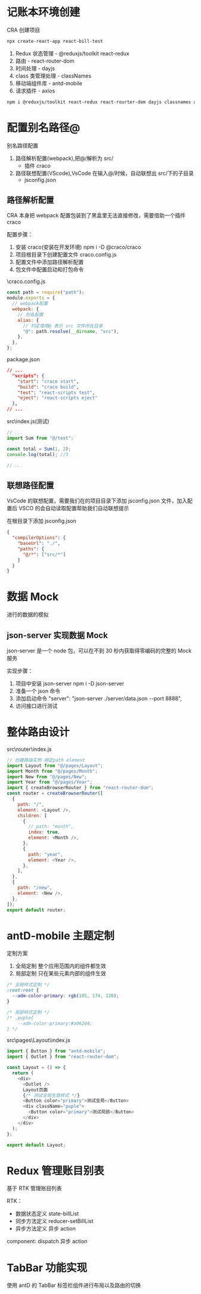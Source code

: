 # 记账本环境创建

CRA 创建项目

```bash
npx create-react-app react-bill-test
```

1. Redux 状态管理 - @reduxjs/toolkit react-redux
2. 路由 - react-router-dom
3. 时间处理 - dayjs
4. class 类管理处理 - classNames
5. 移动端组件库 - antd-mobile
6. 请求插件 - axios

```bash
npm i @reduxjs/toolkit react-redux react-rourter-dom dayjs classnames antd-mobile axios
```

# 配置别名路径@

别名路径配置

1. 路径解析配置(webpack),把@/解析为 src/
   - 插件 craco
2. 路径联想配置(VScode),VsCode 在输入@/时候，自动联想出 src/下的子目录
   - jsconfig.json

## 路径解析配置

CRA 本身把 webpack 配置包装到了黑盒里无法直接修改，需要借助一个插件 craco

配置步骤：

1. 安装 craco(安装在开发环境)
   npm i -D @craco/craco
2. 项目根目录下创建配置文件
   craco.config.js
3. 配置文件中添加路径解析配置
4. 包文件中配置启动和打包命令

\craco.config.js

```js
const path = require("path");
module.exports = {
  // webpack配置
  webpack: {
    // 别名配置
    alias: {
      // 约定使用@ 表示 src 文件所在目录
      "@": path.resolve(__dirname, "src"),
    },
  },
};
```

package.json

```json
// ...
  "scripts": {
    "start": "craco start",
    "build": "craco build",
    "test": "react-scripts test",
    "eject": "react-scripts eject"
  },
// ...
```

src\index.js(测试)

```js
// ...
import Sum from "@/test";

const total = Sum(1, 2);
console.log(total); //3

// ...
```

## 联想路径配置

VsCode 的联想配置，需要我们在的项目目录下添加 jsconfig.json 文件，加入配置后 VSCO 的会自动读取配置帮助我们自动联想提示

在根目录下添加 jsconfig.json

```json
{
  "compilerOptions": {
    "baseUrl": "./",
    "paths": {
      "@/*": ["src/*"]
    }
  }
}
```

# 数据 Mock

进行的数据的模拟

## json-server 实现数据 Mock

json-server 是一个 node 包，可以在不到 30 秒内获取得零编码的完整的 Mock 服务

实现步骤：

1. 项目中安装 json-server
   npm i -D json-server
2. 准备一个 json 命令
3. 添加启动命令
   "server": "json-server ./server/data.json --port 8888",
4. 访问接口进行测试

# 整体路由设计

src\router\index.js

```js
// 创建路由实例 绑定path element
import Layout from "@/pages/Layout";
import Month from "@/pages/Month";
import New from "@/pages/New";
import Year from "@/pages/Year";
import { createBrowserRouter } from "react-router-dom";
const router = createBrowserRouter([
  {
    path: "/",
    element: <Layout />,
    children: [
      {
        // path: "month",
        index: true,
        element: <Month />,
      },
      {
        path: "year",
        element: <Year />,
      },
    ],
  },
  {
    path: "/new",
    element: <New />,
  },
]);
export default router;
```

# antD-mobile 主题定制

定制方案

1. 全局定制
   整个应用范围内的组件都生效
2. 局部定制
   只在某些元素内部的组件生效

```css
/* 全局样式定制 */
:root:root {
  --adm-color-primary: rgb(105, 174, 120);
}

/* 局部样式定制 */
/* .puple{
    --adm-color-primary:#a062d4;
} */
```

src\pages\Layout\index.js

```js
import { Button } from "antd-mobile";
import { Outlet } from "react-router-dom";

const Layout = () => {
  return (
    <div>
      <Outlet />
      Layout页面
      {/* 测试全局生效样式 */}
      <Button color="primary">测试全局</Button>
      <div className="puple">
        <Button color="primary">测试局部</Button>
      </div>
    </div>
  );
};

export default Layout;
```

# Redux 管理账目别表

基于 RTK 管理账目列表

RTK：

- 数据状态定义 state-billList
- 同步方法定义 reducer-setBillList
- 异步方法定义 异步 action

component:
dispatch 异步 action

# TabBar 功能实现

使用 antD 的 TabBar 标签栏组件进行布局以及路由的切换
